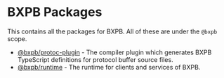 # BXPB Packages

This contains all the packages for BXPB. All of these are under the `@bxpb` scope.

*   [@bxpb/protoc-plugin](protoc-plugin/) - The compiler plugin which generates BXPB TypeScript
    definitions for protocol buffer source files.
*   [@bxpb/runtime](runtime/) - The runtime for clients and services of BXPB.